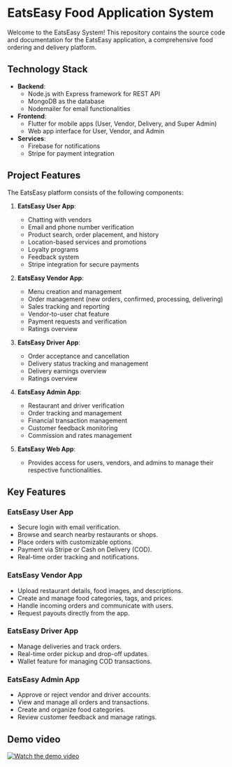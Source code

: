 # EatsEasy Food Application System

Welcome to the EatsEasy System! This repository contains the source code and documentation for the EatsEasy application, a comprehensive food ordering and delivery platform.

## Technology Stack

- **Backend**:
  - Node.js with Express framework for REST API
  - MongoDB as the database
  - Nodemailer for email functionalities
- **Frontend**:
  - Flutter for mobile apps (User, Vendor, Delivery, and Super Admin)
  - Web app interface for User, Vendor, and Admin
- **Services**:
  - Firebase for notifications
  - Stripe for payment integration

## Project Features

The EatsEasy platform consists of the following components:

1. **EatsEasy User App**:
   - Chatting with vendors
   - Email and phone number verification
   - Product search, order placement, and history
   - Location-based services and promotions
   - Loyalty programs
   - Feedback system
   - Stripe integration for secure payments

2. **EatsEasy Vendor App**:
   - Menu creation and management
   - Order management (new orders, confirmed, processing, delivering)
   - Sales tracking and reporting
   - Vendor-to-user chat feature
   - Payment requests and verification
   - Ratings overview

3. **EatsEasy Driver App**:
   - Order acceptance and cancellation
   - Delivery status tracking and management
   - Delivery earnings overview
   - Ratings overview

4. **EatsEasy Admin App**:
   - Restaurant and driver verification
   - Order tracking and management
   - Financial transaction management
   - Customer feedback monitoring
   - Commission and rates management

5. **EatsEasy Web App**:
   - Provides access for users, vendors, and admins to manage their respective functionalities.

## Key Features

### EatsEasy User App
- Secure login with email verification.
- Browse and search nearby restaurants or shops.
- Place orders with customizable options.
- Payment via Stripe or Cash on Delivery (COD).
- Real-time order tracking and notifications.

### EatsEasy Vendor App
- Upload restaurant details, food images, and descriptions.
- Create and manage food categories, tags, and prices.
- Handle incoming orders and communicate with users.
- Request payouts directly from the app.

### EatsEasy Driver App
- Manage deliveries and track orders.
- Real-time order pickup and drop-off updates.
- Wallet feature for managing COD transactions.

### EatsEasy Admin App
- Approve or reject vendor and driver accounts.
- View and manage all orders and transactions.
- Create and organize food categories.
- Review customer feedback and manage ratings.

## Demo video
[![Watch the demo video](https://img.youtube.com/vi/dQw4w9WgXcQ/0.jpg)]([https://www.youtube.com/watch?v=dQw4w9WgXcQ](https://drive.google.com/file/d/1ygcJW3eT4hD1AS8HHuSZpZB0q4u5XUmn/view?usp=drive_link))

